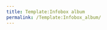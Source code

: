 ```yaml
---
title: Template:Infobox album
permalink: /Template:Infobox_album/
---
```


<infobox>

<title source="title"/>

`   `<image source="image">

<caption source="imagecaption"/>

</image>

`   `<data source="artist"><label>`Artist`</label></data>
`   `<data source="released"><label>`Released`</label></data>
`   `<data source="recorded"><label>`Recorded`</label></data>
`   `<data source="length"><label>`Length`</label></data>
`   `<data source="label"><label>`Label`</label></data>
`   `<data source="producer"><label>`Producer`</label></data>

</infobox><includeonly></includeonly><noinclude></noinclude>

[Category:Albums](Category:Albums "wikilink")